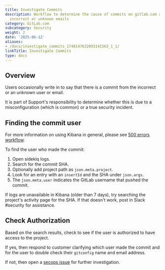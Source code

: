 ```yaml
---
title: Investigate Commits
description: Workflow to determine the cause of commits on gitlab.com attributed to
  incorrect or unknown emails
category: GitLab.com
subcategory: Security
weight: 2
date: '2025-06-12'
aliases:
- /docs/investigate_commits_1748147632093141563_1_1/
linkTitle: Investigate Commits
type: docs
---
```


## Overview

Users occasionally write in to say that there is a commit from the incorrect or an unknown user or email.

It is part of Support's responsibility to determine whether this is due to a misconfiguration (which is common) or a true security incident.

## Finding the commit user

For more information on using Kibana in general, please see [500 errors workflow](/handbook/support/workflows/500_errors/).

To find the user who made the commit:

1. Open sidekiq logs.
1. Search for the commit SHA.
1. Optionally add project path as `json.meta.project`.
1. Look for an entry with an `insertId` and the SHA under `json.args`.
1. The `json.meta.user` indicates the GitLab username that pushed the commit.

If logs are unavailable in Kibana (older than 7 days), try searching the project's activity page for the SHA. If that doesn't work, post in Slack #security for assistance.

## Check Authorization

Based on the search results, check to see if the user is authorized to have access to the project.

If yes, then respond to customer clarifying which user made the commit and for the user to double check their `gitconfig` name and email address.

If not, then open a [secops issue](https://gitlab.com/gitlab-com/gl-security/secops/operations/-/issues) for further investigation.
